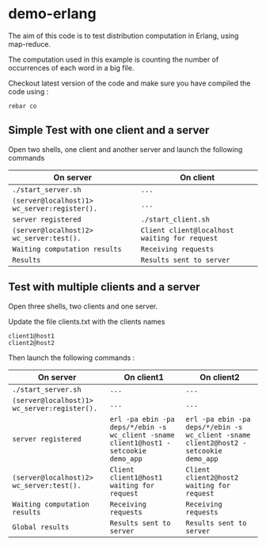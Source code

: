 demo-erlang
===========

The aim of this code is to test distribution computation in Erlang, using map-reduce.

The computation used in this example is counting the number of occurrences of each word in a big file.

Checkout latest version of the code and make sure you have compiled the code using :
```
rebar co
```
Simple Test with one client and a server
----------------------------------------
Open two shells, one client and another server and launch the following commands


On server  | On client
------------- | -------------
```./start_server.sh``` | ```...```
```(server@localhost)1> wc_server:register().``` | ```...```
```server registered``` | ```./start_client.sh```
```(server@localhost)2> wc_server:test().``` | ```Client client@localhost waiting for request```
```Waiting computation results```| ```Receiving requests```
```Results```| ```Results sent to server```

Test with multiple clients and a server
----------------------------------------
Open three shells, two clients and one server.

Update the file clients.txt with the clients names
```
client1@host1
client2@host2
```

Then launch the following commands :

On server  | On client1 | On client2
------------- | ------------- | -------------
```./start_server.sh``` | ```...``` | ```...```
```(server@localhost)1> wc_server:register().``` | ```...``` | ```...```
```server registered``` | ```erl -pa ebin -pa deps/*/ebin -s wc_client -sname client1@host1 -setcookie demo_app ``` | ```erl -pa ebin -pa deps/*/ebin -s wc_client -sname client2@host2 -setcookie demo_app ``` 
```(server@localhost)2> wc_server:test().``` | ```Client client1@host1 waiting for request``` | ```Client client2@host2 waiting for request```
```Waiting computation results```| ```Receiving requests``` | ```Receiving requests```
```Global results```| ```Results sent to server``` | ```Results sent to server``` 
